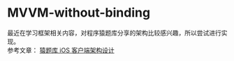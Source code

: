 # MVVM-without-binding
最近在学习框架相关内容，对程序猿题库分享的架构比较感兴趣，所以尝试进行实现。  
参考文章：
[猿题库 iOS 客户端架构设计](http://mp.weixin.qq.com/s?__biz=MjM5OTM0MzIwMQ==&mid=402256606&idx=1&sn=a9bbbdee28e042745ecb58a8dd83339b&scene=23&srcid=0218y1cATppoGR0qqcgKZjx5#rd)
